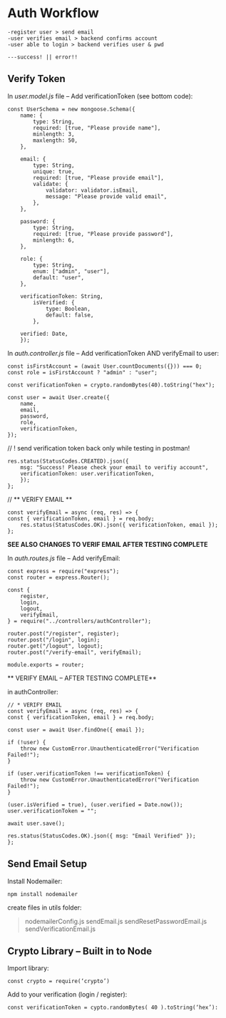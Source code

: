 # Auth Workflow #

	-register user > send email
	-user verifies email > backend confirms account
	-user able to login > backend verifies user & pwd
	
	---success! || error!!

## Verify Token #

In *user.model.js* file – Add verificationToken (see bottom code):

	const UserSchema = new mongoose.Schema({
		name: {
			type: String,
			required: [true, "Please provide name"],
			minlength: 3,
			maxlength: 50,
		},

		email: {
			type: String,
			unique: true,
			required: [true, "Please provide email"],
			validate: {
				validator: validator.isEmail,
				message: "Please provide valid email",
			},
		},

		password: {
			type: String,
			required: [true, "Please provide password"],
			minlength: 6,
		},

		role: {
			type: String,
			enum: ["admin", "user"],
			default: "user",
		},

		verificationToken: String,
			isVerified: {
				type: Boolean,
				default: false,
			},

		verified: Date,
		});

In *auth.controller.js* file – Add verificationToken AND verifyEmail to user:

	const isFirstAccount = (await User.countDocuments({})) === 0;
	const role = isFirstAccount ? "admin" : "user";

	const verificationToken = crypto.randomBytes(40).toString("hex");

	const user = await User.create({
		name,
		email,
		password,
		role,
		verificationToken,
	});

// ! send verification token back only while testing in postman!

	res.status(StatusCodes.CREATED).json({
		msg: "Success! Please check your email to verifiy account",
		verificationToken: user.verificationToken,
		});
	};

// ** VERIFY EMAIL **

	const verifyEmail = async (req, res) => {
	const { verificationToken, email } = req.body;
		res.status(StatusCodes.OK).json({ verificationToken, email });
	};

**SEE ALSO CHANGES TO VERIF EMAIL AFTER TESTING COMPLETE**

In *auth.routes.js* file – Add verifyEmail:

	const express = require("express");
	const router = express.Router();

	const {
		register,
		login,
		logout,
		verifyEmail,
	} = require("../controllers/authController");

	router.post("/register", register);
	router.post("/login", login);
	router.get("/logout", logout);
	router.post("/verify-email", verifyEmail);

	module.exports = router;

** VERIFY EMAIL – AFTER TESTING COMPLETE**

in authController:

	// * VERIFY EMAIL
	const verifyEmail = async (req, res) => {
	const { verificationToken, email } = req.body;

	const user = await User.findOne({ email });

	if (!user) {
		throw new CustomError.UnauthenticatedError("Verification Failed!");
	}

	if (user.verificationToken !== verificationToken) {
		throw new CustomError.UnauthenticatedError("Verification Failed!");
	}

	(user.isVerified = true), (user.verified = Date.now());
	user.verificationToken = "";

	await user.save();

	res.status(StatusCodes.OK).json({ msg: "Email Verified" });
	};

## Send Email Setup #

Install Nodemailer:

	npm install nodemailer

create files in utils folder:

   > nodemailerConfig.js
   > sendEmail.js
   > sendResetPasswordEmail.js
   > sendVerificationEmail.js

## Crypto Library – Built in to Node #

Import library:

	const crypto = require(‘crypto’)

Add to your verification (login / register):

	const verificationToken = cypto.randomBytes( 40 ).toString(‘hex’):